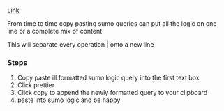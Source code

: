 [Link](https://leslie-alldridge.github.io/tidy_sumo_logic/)

From time to time copy pasting sumo queries can put all the logic on one line or a complete mix of content

This will separate every operation | onto a new line

### Steps

1. Copy paste ill formatted sumo logic query into the first text box
2. Click prettier
3. Click copy to append the newly formatted query to your clipboard
4. paste into sumo logic and be happy
